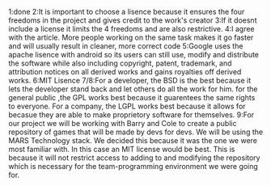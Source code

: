 1:done
2:It is important to choose a lisence because it ensures the four freedoms in the project and gives credit to the work's creator
3:If it doesnt include a license it limits the 4 freedoms and are also restrictive. 
4:I agree with the article. More people working on the same task makes it go faster and will usually result in cleaner, more 
correct code
5:Google uses the apache lisence with android so its users can still use, modify and distribute the software while also including
copyright, patent, trademark, and attribution notices on all derived works and gains royalties off derived works.
6:MIT Lisence
7/8:For a developer, the BSD is the best because it lets the developer stand back and let others do all the work for him. for the general
public ,the GPL works best because it guarentees the same rights to everyone. For a company, the LGPL works best because it allows
for becasue they are able to make proprietory software for themselves.
9:For our project we will be working with Barry and Cole to create a public repository of games that will be made by devs for devs. We will be using the MARS Technology stack. We decided this because it was the one we were most familiar with. In this case an MIT license would be best. This is because it will not restrict access to adding to and modifying the repository which is necessary for the team-programming environment we were going for.

